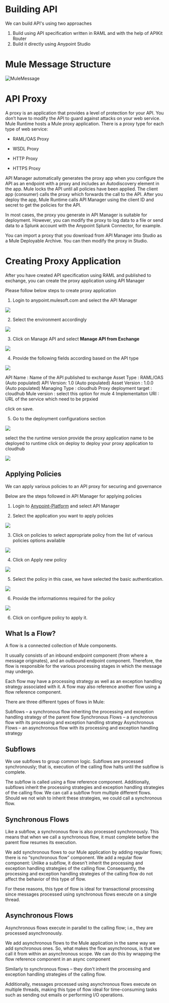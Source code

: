 
# Building API

We can build API's using two approaches

1. Build using API specification written in RAML and with the help of APIKit Router
2. Build it directly using Anypoint Studio



# Mule Message Structure
![MuleMessage](https://github.com/Mulesoft-Tutorials/Documents/blob/master/images/MuleEventandMsg.png) 


# API Proxy

A proxy is an application that provides a level of protection for your API. You don’t have to modify the API to guard against attacks on your web service. Mule Runtime hosts a Mule proxy application. There is a proxy type for each type of web service:

- RAML/OAS Proxy

- WSDL Proxy

- HTTP Proxy

- HTTPS Proxy

API Manager automatically generates the proxy app when you configure the API as an endpoint with a proxy and includes an Autodiscovery element in the app. Mule locks the API until all policies have been applied. The client app (consumer) calls the proxy which forwards the call to the API. After you deploy the app, Mule Runtime calls API Manager using the client ID and secret to get the policies for the API.

In most cases, the proxy you generate in API Manager is suitable for deployment. However, you can modify the proxy to log data to a file or send data to a Splunk account with the Anypoint Splunk Connector, for example.

You can import a proxy that you download from API Manager into Studio as a Mule Deployable Archive. You can then modify the proxy in Studio.

# Creating Proxy Application

After you have created API specification using RAML and published to exchange, you can create the proxy application using API Manager

Please follow below steps to create proxy application

1. Login to anypoint.mulesoft.com and select the API Manager

![](https://github.com/Mulesoft-Tutorials/Documents/blob/master/images/proxy-step1.PNG)

2. Select the environment accordingly

![](https://github.com/Mulesoft-Tutorials/Documents/blob/master/images/proxy-step2.PNG)

3. Click on Manage API and select **Manage API from Exchange**

![](https://github.com/Mulesoft-Tutorials/Documents/blob/master/images/proxy-step3.PNG)

4. Provide the following fields according based on the API type

![](https://github.com/Mulesoft-Tutorials/Documents/blob/master/images/proxy-step4.PNG)

  API Name : Name of the API published to exchange
  Asset Type : RAML/OAS (Auto populated)
  API Version: 1.0 (Auto populated)
  Asset Version : 1.0.0 (Auto populated)
  Managing Type : cloudhub
  Proxy deployment target : cloudhub
  Mule version : select this option for mule 4
  Implementaiton URI : URL of the service which need to be prpxied
  
  
  click on save.

5. Go to the deployment configurations section

![](https://github.com/Mulesoft-Tutorials/Documents/blob/master/images/proxy-step5.PNG)

  select the the runtime version
  provide the proxy application name to be deployed to runtime
  click on deploy to deploy your proxy application to cloudhub
  
  ![](https://github.com/Mulesoft-Tutorials/Documents/blob/master/images/proxy-step6.PNG)
  
  

## Applying Policies

We can apply various policies to an API proxy for securing and governance

Below are the steps followed in API Manager for applying policies

1. Login to [Anypoint-Platform](https://anypoint.mulesoft.com) and select API Manager

2. Select the application you want to apply policies

![](https://github.com/Mulesoft-Tutorials/Documents/blob/master/images/policy-step1.PNG)

3. Click on policies to select appropriate policy from the list of various policies options available

![](https://github.com/Mulesoft-Tutorials/Documents/blob/master/images/policy-step2.PNG)

4. Click on Apply new policy

![](https://github.com/Mulesoft-Tutorials/Documents/blob/master/images/policy-step3.PNG)

5. Select the policy in this case, we have selected the basic authentication.

![](https://github.com/Mulesoft-Tutorials/Documents/blob/master/images/policy-step4.PNG)

6. Provide the informatiomns required for the policy

![](https://github.com/Mulesoft-Tutorials/Documents/blob/master/images/policy-step5.PNG)

6. Click on configure policy to apply it.


## What Is a Flow?

A flow is a connected collection of Mule components.

It usually consists of an inbound endpoint component (from where a message originates), and an outbound endpoint component. Therefore, the flow is responsible for the various processing stages in which the message may undergo.

Each flow may have a processing strategy as well as an exception handling strategy associated with it. A flow may also reference another flow using a flow reference component.

There are three different types of flows in Mule:

Subflows – a synchronous flow inheriting the processing and exception handling strategy of the parent flow
Synchronous Flows – a synchronous flow with its processing and exception handling strategy
Asynchronous Flows – an asynchronous flow with its processing and exception handling strategy

## Subflows

We use subflows to group common logic. Subflows are processed synchronously; that is, execution of the calling flow halts until the subflow is complete.

The subflow is called using a flow reference component. Additionally, subflows inherit the processing strategies and exception handling strategies of the calling flow. We can call a subflow from multiple different flows. Should we not wish to inherit these strategies, we could call a synchronous flow.

## Synchronous Flows

Like a subflow, a synchronous flow is also processed synchronously. This means that when we call a synchronous flow, it must complete before the parent flow resumes its execution.

We add synchronous flows to our Mule application by adding regular flows; there is no “synchronous flow” component. We add a regular flow component:
Unlike a subflow, it doesn't inherit the processing and exception handling strategies of the calling flow. Consequently, the processing and exception handling strategies of the calling flow do not affect the behavior of this type of flow.

For these reasons, this type of flow is ideal for transactional processing since messages processed using synchronous flows execute on a single thread.


## Asynchronous Flows

Asynchronous flows execute in parallel to the calling flow; i.e., they are processed asynchronously.

We add asynchronous flows to the Mule application in the same way we add synchronous ones. So, what makes the flow asynchronous, is that we call it from within an asynchronous scope. We can do this by wrapping the flow reference component in an async component

Similarly to synchronous flows – they don't inherit the processing and exception handling strategies of the calling flow.

Additionally, messages processed using asynchronous flows execute on multiple threads, making this type of flow ideal for time-consuming tasks such as sending out emails or performing I/O operations.

